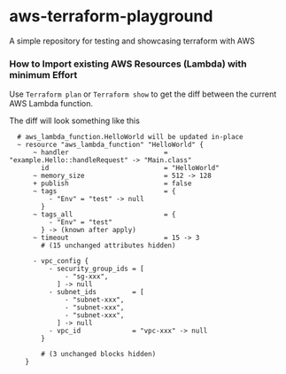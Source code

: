 # aws-terraform-playground
A simple repository for testing and showcasing terraform with AWS


### How to Import existing AWS Resources (Lambda) with minimum Effort 
Use `Terraform plan` or `Terraform show` to get the diff between the current AWS Lambda function.

The diff will look something like this
```
  # aws_lambda_function.HelloWorld will be updated in-place
  ~ resource "aws_lambda_function" "HelloWorld" {
      ~ handler                        = "example.Hello::handleRequest" -> "Main.class"
        id                             = "HelloWorld"
      ~ memory_size                    = 512 -> 128
      + publish                        = false
      ~ tags                           = {
          - "Env" = "test" -> null
        }
      ~ tags_all                       = {
          - "Env" = "test"
        } -> (known after apply)
      ~ timeout                        = 15 -> 3
        # (15 unchanged attributes hidden)

      - vpc_config {
          - security_group_ids = [
              - "sg-xxx",
            ] -> null
          - subnet_ids         = [
              - "subnet-xxx",
              - "subnet-xxx",
              - "subnet-xxx",
            ] -> null
          - vpc_id             = "vpc-xxx" -> null
        }

        # (3 unchanged blocks hidden)
    }




```